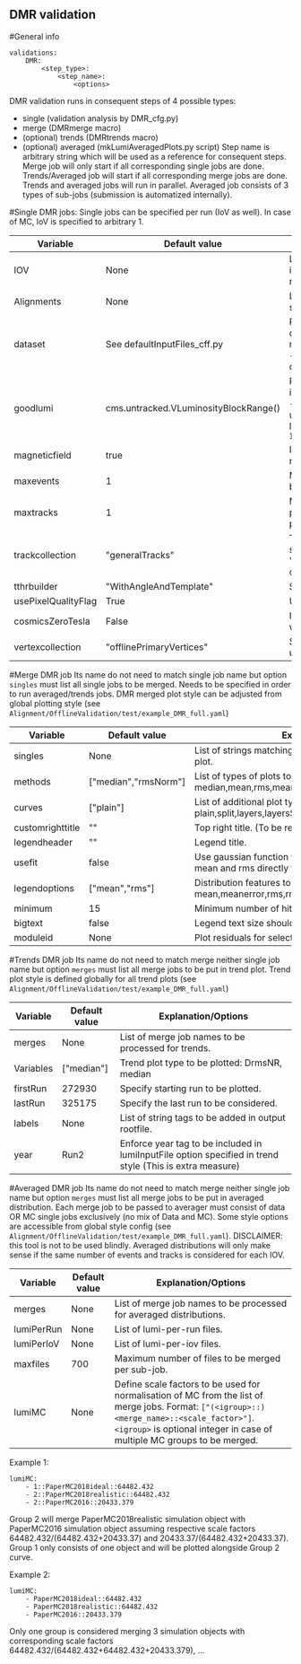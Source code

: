 ## DMR validation

#General info
```
validations:
    DMR:
        <step_type>:
            <step_name>: 
                <options>
```

DMR validation runs in consequent steps of 4 possible types:
 - single (validation analysis by DMR_cfg.py)
 - merge (DMRmerge macro)
 - (optional) trends (DMRtrends macro) 
 - (optional) averaged (mkLumiAveragedPlots.py script)
Step name is arbitrary string which will be used as a reference for consequent steps.
Merge job will only start if all corresponding single jobs are done.
Trends/Averaged job will start if all corresponding merge jobs are done.
Trends and averaged jobs will run in parallel.
Averaged job consists of 3 types of sub-jobs (submission is automatized internally). 

#Single DMR jobs:
Single jobs can be specified per run (IoV as well). In case of MC, IoV is specified to arbitrary 1.  

Variable | Default value | Explanation/Options
-------- | ------------- | --------------------
IOV | None | List of IOVs/runs defined by integer value. IOV 1 is reserved for MC.
Alignments | None | List of alignments. Will create separate directory for each.
dataset | See defaultInputFiles_cff.py | Path to txt file containing list of datasets to be used. If file is missing at EOS or is corrupted - job will eventually fail (most common issue).
goodlumi | cms.untracked.VLuminosityBlockRange() | Path to json file containing lumi information about selected IoV - must contain list of runs under particular IoV with lumiblock info. Format: `IOV_Vali_{}.json`
magneticfield | true | Is magnetic field ON? Not really needed for validation...
maxevents | 1 | Maximum number of events before cmsRun terminates.
maxtracks | 1 | Maximum number of tracks per event before next event is processed.
trackcollection | "generalTracks" | Track collection to be specified here, e.g. "ALCARECOTkAlMuonIsolated" or "ALCARECOTkAlMinBias" ... 
tthrbuilder | "WithAngleAndTemplate" | Specify TTRH Builder
usePixelQualityFlag | True | Use pixel quality flag?
cosmicsZeroTesla | False | Is this validation for cosmics with zero magnetic field?
vertexcollection | "offlinePrimaryVertices" | Specify vertex collection to be used.

#Merge DMR job
Its name do not need to match single job name but option `singles` must list all single jobs to be merged.
Needs to be specified in order to run averaged/trends jobs.
DMR merged plot style can be adjusted from global plotting style (see `Alignment/OfflineValidation/test/example_DMR_full.yaml`)

Variable | Default value | Explanation/Options
-------- | ------------- | --------------------
singles | None | List of strings matching single job names to be merged in one plot.
methods | ["median","rmsNorm"] | List of types of plots to be produced. Available: median,mean,rms,meanNorm,rmsNorm + X/Y suffix optionally
curves  | ["plain"] | List of additional plot type otions. Available: plain,split,layers,layersSeparate,layersSplit,layersSplitSeparate
customrighttitle | "" | Top right title. (To be re-implemented)
legendheader | "" | Legend title.
usefit | false | Use gaussian function to fit distribution otherwise extract mean and rms directly from histogram. 
legendoptions | ["mean","rms"] | Distribution features to be displayed in stat box: mean,meanerror,rms,rmserror,modules,all 
minimum | 15 | Minimum number of hits requested.
bigtext | false | Legend text size should be enlarged.
moduleid | None | Plot residuals for selected list of module IDs. (debugging)

#Trends DMR job
Its name do not need to match merge neither single job name but option `merges` must list all merge jobs to be put in trend plot.
Trend plot style is defined globally for all trend plots (see `Alignment/OfflineValidation/test/example_DMR_full.yaml`)

Variable | Default value | Explanation/Options
-------- | ------------- | --------------------
merges | None | List of merge job names to be processed for trends. 
Variables | ["median"] | Trend plot type to be plotted: DrmsNR, median
firstRun | 272930 | Specify starting run to be plotted.
lastRun | 325175 | Specify the last run to be considered.
labels | None | List of string tags to be added in output rootfile.
year | Run2 | Enforce year tag to be included in lumiInputFile option specified in trend style (This is extra measure)

#Averaged DMR job
Its name do not need to match merge neither single job name but option `merges` must list all merge jobs to be put in averaged distribution.
Each merge job to be passed to averager must consist of data OR MC single jobs exclusively (no mix of Data and MC). 
Some style options are accessible from global style config (see `Alignment/OfflineValidation/test/example_DMR_full.yaml`).
DISCLAIMER: this tool is not to be used blindly. Averaged distributions will only make sense if the same number of events and tracks is considered for each IOV.

Variable | Default value | Explanation/Options
-------- | ------------- | --------------------
merges | None | List of merge job names to be processed for averaged distributions.
lumiPerRun | None | List of lumi-per-run files. 
lumiPerIoV | None | List of lumi-per-iov files.
maxfiles | 700 | Maximum number of files to be merged per sub-job. 
lumiMC | None | Define scale factors to be used for normalisation of MC from the list of merge jobs. Format: `["(<igroup>::)<merge_name>::<scale_factor>"]`. `<igroup>` is optional integer in case of multiple MC groups to be merged.

Example 1:
```
lumiMC:
    - 1::PaperMC2018ideal::64482.432
    - 2::PaperMC2018realistic::64482.432
    - 2::PaperMC2016::20433.379
```
Group 2 will merge PaperMC2018realistic simulation object with PaperMC2016 simulation object assuming respective scale factors 64482.432/(64482.432+20433.37) and 20433.37/(64482.432+20433.37).
Group 1 only consists of one object and will be plotted alongside Group 2 curve.  

Example 2:
```
lumiMC:
    - PaperMC2018ideal::64482.432
    - PaperMC2018realistic::64482.432
    - PaperMC2016::20433.379
```
Only one group is considered merging 3 simulation objects with corresponding scale factors 64482.432/(64482.432+64482.432+20433.379), ...

